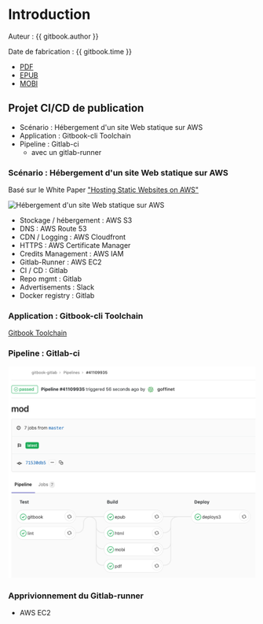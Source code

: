 # Introduction

Auteur : {{ gitbook.author }}

Date de fabrication : {{ gitbook.time }}

* [PDF](ebooks/gitbook-gitlab.pdf)
* [EPUB](ebooks/gitbook-gitlab.epub)
* [MOBI](ebooks/gitbook-gitlab.mobi)

## Projet CI/CD de publication

* Scénario : Hébergement d'un site Web statique sur AWS
* Application : Gitbook-cli Toolchain
* Pipeline : Gitlab-ci
  * avec un gitlab-runner

### Scénario :  Hébergement d'un site Web statique sur AWS

Basé sur le White Paper ["Hosting Static Websites on AWS"](https://aws.amazon.com/fr/getting-started/projects/host-static-website/)

![Hébergement d'un site Web statique sur AWS](https://d1.awsstatic.com/Projects/v1/AWS_StaticWebsiteHosting_Architecture_4b.da7f28eb4f76da574c98a8b2898af8f5d3150e48.png)

* Stockage / hébergement : AWS S3
* DNS : AWS Route 53
* CDN / Logging : AWS Cloudfront
* HTTPS : AWS Certificate Manager
* Credits Management : AWS IAM 
* Gitlab-Runner : AWS EC2
* CI / CD : Gitlab
* Repo mgmt : Gitlab
* Advertisements : Slack
* Docker registry : Gitlab

### Application : Gitbook-cli Toolchain

[Gitbook Toolchain](https://toolchain.gitbook.com/)

### Pipeline : Gitlab-ci

![Pipeline Gitlab-ci, Test, Build and Deploy](images/pipeline-gitbook-gitlab.png)

### Apprivionnement du Gitlab-runner

* AWS EC2
